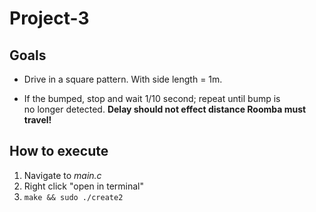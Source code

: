 # Project-3

## Goals
- Drive in a square pattern. With side length = 1m.

- If the bumped, stop and wait 1/10 second; repeat until bump is <br>
no longer detected. **Delay should not effect distance Roomba must travel!**

## How to execute
  1. Navigate to _main.c_
  2. Right click "open in terminal"
  3. `make && sudo ./create2`
